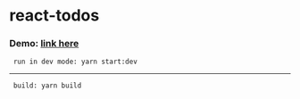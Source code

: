 # react-todos

<div>
    <h3> Demo: <a href="https://volosincu.github.io/game-of-life">link here</a></h3>
</div>

<code> run in dev mode: yarn start:dev </code>
<br />
<div>

</div>
<hr />
<code> build: yarn build </code>
<br />

<br/>
